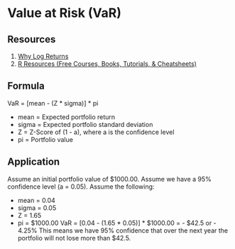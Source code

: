 # Value at Risk (VaR)

## Resources
1. [Why Log Returns](https://quantivity.wordpress.com/2011/02/21/why-log-returns/)
2. [R Resources (Free Courses, Books, Tutorials, & Cheatsheets)](https://paulvanderlaken.com/2017/08/10/r-resources-cheatsheets-tutorials-books/)

## Formula
VaR = [mean - (Z * sigma)] * pi
- mean = Expected portfolio return
- sigma = Expected portfolio standard deviation
- Z = Z-Score of (1 - a), where a is the confidence level
- pi = Portfolio value

## Application
Assume an initial portfolio value of $1000.00. Assume we have a 95% confidence level (a = 0.05). 
Assume the following:
- mean = 0.04
- sigma = 0.05
- Z = 1.65
- pi = $1000.00
VaR = [0.04 - (1.65 * 0.05)] * $1000.00 = - $42.5 or - 4.25%
This means we have 95% confidence that over the next year the portfolio will not lose more than $42.5.
